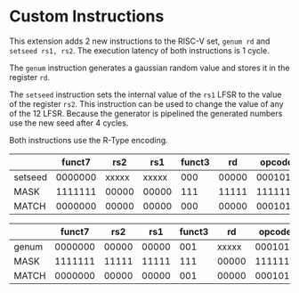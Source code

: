# Custom Instructions

This extension adds 2 new instructions to the RISC-V set, `genum rd` and `setseed rs1, rs2`. The execution latency of both instructions is 1 cycle.

The `genum` instruction generates a gaussian random value and stores it in the register `rd`.

The `setseed` instruction sets the internal value of the `rs1` LFSR to the value of the register `rs2`. This instruction can be used to change the value of any of the 12 LFSR. Because the generator is pipelined the generated numbers use the new seed after 4 cycles.

Both instructions use the R-Type encoding.

|         | funct7  | rs2   | rs1   | funct3 | rd    | opcode  |            |
|---------|---------|-------|-------|--------|-------|---------|------------|
| setseed | 0000000 | xxxxx | xxxxx | 000    | 00000 | 0001011 |            |
| MASK    | 1111111 | 00000 | 00000 | 111    | 11111 | 1111111 | 0xFE007FFF |
| MATCH   | 0000000 | 00000 | 00000 | 000    | 00000 | 0001011 | 0xB        |

|       | funct7  | rs2   | rs1   | funct3 | rd    | opcode  |            |
|-------|---------|-------|-------|--------|-------|---------|------------|
| genum | 0000000 | 00000 | 00000 | 001    | xxxxx | 0001011 |            |
| MASK  | 1111111 | 11111 | 11111 | 111    | 00000 | 1111111 | 0xFFFFF07F |
| MATCH | 0000000 | 00000 | 00000 | 001    | 00000 | 0001011 | 0x100B     |
